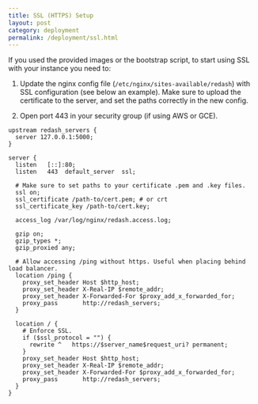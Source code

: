 ```yaml
--- 
title: SSL (HTTPS) Setup
layout: post
category: deployment
permalink: /deployment/ssl.html
---
```


If you used the provided images or the bootstrap script, to start using SSL with your instance you need to:

1. Update the nginx config file (`/etc/nginx/sites-available/redash`) with SSL configuration (see below an example). Make sure to upload the certificate to the server, and set the paths correctly in the new config.

2. Open port 443 in your security group (if using AWS or GCE).

```nginx
upstream redash_servers {
  server 127.0.0.1:5000;
}
 
server {
  listen   [::]:80;
  listen   443  default_server  ssl;
  
  # Make sure to set paths to your certificate .pem and .key files.
  ssl on;
  ssl_certificate /path-to/cert.pem; # or crt
  ssl_certificate_key /path-to/cert.key;
 
  access_log /var/log/nginx/redash.access.log;
 
  gzip on;
  gzip_types *;
  gzip_proxied any;
 
  # Allow accessing /ping without https. Useful when placing behind load balancer.
  location /ping {
    proxy_set_header Host $http_host;
    proxy_set_header X-Real-IP $remote_addr;
    proxy_set_header X-Forwarded-For $proxy_add_x_forwarded_for;
    proxy_pass       http://redash_servers;
  }
 
  location / {
    # Enforce SSL.
    if ($ssl_protocol = "") {
      rewrite ^   https://$server_name$request_uri? permanent;
    }
    proxy_set_header Host $http_host;
    proxy_set_header X-Real-IP $remote_addr;
    proxy_set_header X-Forwarded-For $proxy_add_x_forwarded_for;
    proxy_pass       http://redash_servers;
  }
}
```
